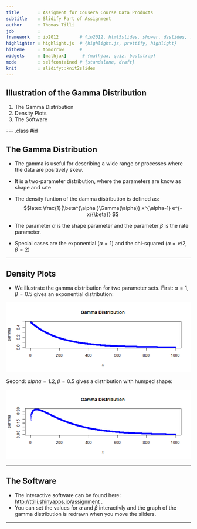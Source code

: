 ```yaml
---
title       : Assigment for Cousera Course Data Products
subtitle    : Slidify Part of Assignment
author      : Thomas Tilli
job         : 
framework   : io2012        # {io2012, html5slides, shower, dzslides, ...}
highlighter : highlight.js  # {highlight.js, prettify, highlight}
hitheme     : tomorrow      # 
widgets     : [mathjax]      # {mathjax, quiz, bootstrap}
mode        : selfcontained # {standalone, draft}
knit        : slidify::knit2slides
---
```


## Illustration of the Gamma Distribution

1. The Gamma Distribution
2. Density Plots
3. The Software


--- .class #id 

## The Gamma Distribution

- The gamma is useful for describing a wide range or processes where the data are positively skew. 
- It is a two-parameter distribution, where the parameters are know as shape and rate 


- The density funtion of the damma distribution is defined as:
$$latex
\frac{1}{\beta^{\alpha }\Gamma(\alpha)} x^{\alpha-1} e^{-x/{\beta}}
$$
- The parameter $\alpha$ is the shape parameter and the parameter $\beta$ is the rate parameter.

- Special cases are the exponential ($\alpha=1$) and the chi-squared ($\alpha=\nu/2, \beta=2$)

---

## Density Plots 
- We illustrate the gamma distribution for two parameter sets. First: $\alpha=1, \beta=0.5$ gives an exponential distribution:

![plot of chunk block2](assets/fig/block2-1.png) 

Second: $alpha=1.2, \beta=0.5$ gives a  distribution with humped shape:

![plot of chunk block3](assets/fig/block3-1.png) 


-----


## The Software
- The interactive software can be found here:  http://ttilli.shinyapps.io/assignment .
- You can set the values for $\alpha$ and $\beta$ interactivly and the graph of the gamma distribution is redrawn when you move the silders.

----






